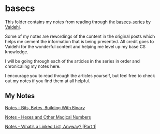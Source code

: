 # basecs

This folder contains my notes from reading through the [basecs-series](https://github.com/vaidehijoshi/basecs-series) by [Vaidehi](https://twitter.com/vaidehijoshi).

Some of my notes are rewordings of the content in the original posts which helps me cement the information that is being presented. All credit goes to Vaidehi for the wonderful content and helping me level up my base CS knowledge.

I will be going through each of the articles in the series in order and chronicaling my notes here.

I encourage you to read through the articles yourself, but feel free to check out my notes if you find them at all helpful.

## My Notes

[Notes - Bits, Bytes, Building With Binary](bits-bites-building-with-binary.md)

[Notes - Hexes and Other Magical Numbers](hexes-and-other-magical-numbers.md)

[Notes - What’s a Linked List, Anyway? [Part 1]](whats-a-linked-list-anyway-part-1.md)
